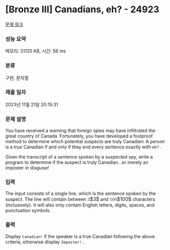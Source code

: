 # [Bronze III] Canadians, eh? - 24923 

[문제 링크](https://www.acmicpc.net/problem/24923) 

### 성능 요약

메모리: 31120 KB, 시간: 56 ms

### 분류

구현, 문자열

### 제출 일자

2023년 11월 21일 20:15:31

### 문제 설명

<p>You have received a warning that foreign spies may have infiltrated the great country of Canada. Fortunately, you have developed a foolproof method to determine which potential suspects are truly Canadian: A person is a <i>true</i> Canadian if and only if they end every sentence exactly with <code>eh?</code> .</p>

<p>Given the transcript of a sentence spoken by a suspected spy, write a program to determine if the suspect is truly Canadian…or merely an imposter in disguise!</p>

### 입력 

 <p>The input consists of a single line, which is the sentence spoken by the suspect. The line will contain between <mjx-container class="MathJax" jax="CHTML" style="font-size: 109%; position: relative;"><mjx-math class="MJX-TEX" aria-hidden="true"><mjx-mn class="mjx-n"><mjx-c class="mjx-c33"></mjx-c></mjx-mn></mjx-math><mjx-assistive-mml unselectable="on" display="inline"><math xmlns="http://www.w3.org/1998/Math/MathML"><mn>3</mn></math></mjx-assistive-mml><span aria-hidden="true" class="no-mathjax mjx-copytext">$3$</span></mjx-container> and <mjx-container class="MathJax" jax="CHTML" style="font-size: 109%; position: relative;"><mjx-math class="MJX-TEX" aria-hidden="true"><mjx-mn class="mjx-n"><mjx-c class="mjx-c31"></mjx-c><mjx-c class="mjx-c30"></mjx-c><mjx-c class="mjx-c30"></mjx-c></mjx-mn></mjx-math><mjx-assistive-mml unselectable="on" display="inline"><math xmlns="http://www.w3.org/1998/Math/MathML"><mn>100</mn></math></mjx-assistive-mml><span aria-hidden="true" class="no-mathjax mjx-copytext">$100$</span></mjx-container> characters (inclusively). It will also only contain English letters, digits, spaces, and punctuation symbols.</p>

### 출력 

 <p>Display <code>Canadian!</code> if the speaker is a true Canadian following the above criteria, otherwise display <code>Imposter!</code> .</p>

